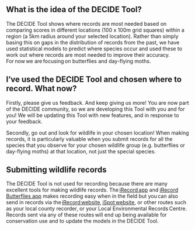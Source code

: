 [//]: # (title: DECIDE Tool - more info)
## What is the idea of the DECIDE Tool? 

The DECIDE Tool shows where records are most needed based on comparing scores in different locations (100 x 100m grid squares) within a region (a 5km radius around your selected location). Rather than simply basing this on gaps in the distribution of records from the past, we have used statistical models to predict where species occur and used these to work out where records are most needed to improve their accuracy. For now we are focusing on butterflies and day-flying moths. 

## I’ve used the DECIDE Tool and chosen where to record. What now? 
Firstly, please give us feedback. And keep giving us more! You are now part of the DECIDE community, so we are developing this Tool with you and for you! We will be updating this Tool with new features, and in response to your feedback. 

Secondly, go out and look for wildlife in your chosen location! When making records, it is particularly valuable when you submit records for all the species that you observe for your chosen wildlife group (e.g. butterflies or day-flying moths) at that location, not just the special species. 

## Submitting wildlife records 
The DECIDE Tool is not used for recording because there are many excellent tools for making wildlife records. The [iRecord app](https://irecord.org.uk/app/) and [iRecord Butterflies app](https://butterfly-conservation.org/our-work/recording-and-monitoring/irecord-butterflies) makes recording easy when in the field but you can also send in records via the [iRecord website](https://www.brc.ac.uk/irecord/), [iSpot website](https://www.ispotnature.org/), or other routes such as your local county recorder, or your Local Environmental Records Centre. Records sent via any of these routes will end up being available for conservation use and to update the models in the DECIDE Tool.